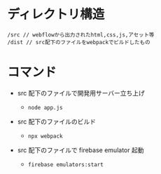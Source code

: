 # ディレクトリ構造

```
/src // webflowから出力されたhtml,css,js,アセット等
/dist // src配下のファイルをwebpackでビルドしたもの
```

# コマンド

- src 配下のファイルで開発用サーバー立ち上げ

  - `node app.js`

- src 配下のファイルのビルド

  - `npx webpack`

- src 配下のファイルで firebase emulator 起動
  - `firebase emulators:start`
